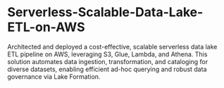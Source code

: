 # Serverless-Scalable-Data-Lake-ETL-on-AWS
Architected and deployed a cost-effective, scalable serverless data lake ETL pipeline on AWS, leveraging S3, Glue, Lambda, and Athena. This solution automates data ingestion, transformation, and cataloging for diverse datasets, enabling efficient ad-hoc querying and robust data governance via Lake Formation.
